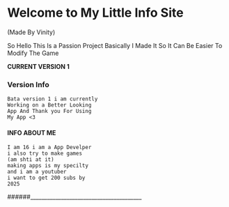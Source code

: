 # Welcome to My Little Info Site
(Made By Vinity)

So Hello This Is a Passion Project Basically I Made It So It Can Be Easier To Modify The Game

**CURRENT VERSION 1**

### Version Info

    Bata version 1 i am currently
    Working on a Better Looking
    App And Thank you For Using
    My App <3

#### INFO ABOUT ME
    I am 16 i am a App Develper 
    i also try to make games
    (am shti at it)
    making apps is my specilty
    and i am a youtuber
    i want to get 200 subs by
    2025
######________________________________________
